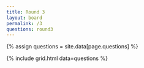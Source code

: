 ```yaml
---
title: Round 3
layout: board
permalink: /3
questions: round3
---
```


{% assign questions = site.data[page.questions] %}

{% include grid.html data=questions %}